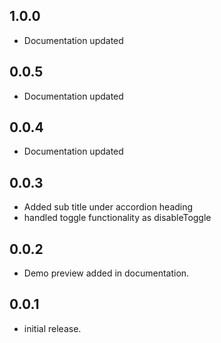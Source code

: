 ## 1.0.0
* Documentation updated

## 0.0.5
* Documentation updated

## 0.0.4
* Documentation updated

## 0.0.3

* Added sub title under accordion heading
* handled toggle functionality as disableToggle

## 0.0.2
* Demo preview added in documentation.

## 0.0.1
* initial release.
